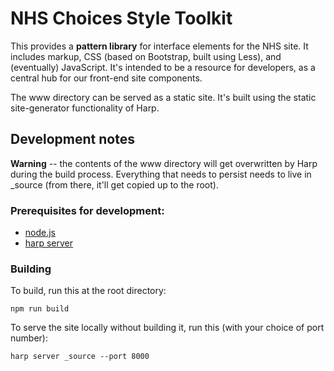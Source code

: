 # NHS Choices Style Toolkit

This provides a **pattern library** for interface elements for the NHS site. It 
includes markup, CSS (based on Bootstrap, built using Less), and (eventually) 
JavaScript. It's intended to be a resource for developers, as a central hub for 
our front-end site components.

The www directory can be served as a static site. It's built using the static 
site-generator functionality of Harp.

## Development notes

**Warning** -- the contents of the www directory will get overwritten by Harp 
during the build process. Everything that needs to persist needs to live in 
_source (from there, it'll get copied up to the root).

### Prerequisites for development:

- [node.js](https://nodejs.org/)
- [harp server](http://harpjs.com/)

### Building

To build, run this at the root directory:

    npm run build
	
To serve the site locally without building it, run this (with your choice of 
port number):

    harp server _source --port 8000
